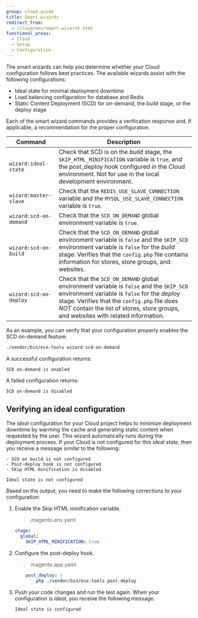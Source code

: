 ```yaml
---
group: cloud-guide
title: Smart wizards
redirect_from:
  - /cloud/env/smart-wizards.html
functional_areas:
  - Cloud
  - Setup
  - Configuration
---
```


The smart wizards can help you determine whether your Cloud configuration follows best practices. The available wizards assist with the following configurations:

-  Ideal state for minimal deployment downtime
-  Load balancing configuration for database and Redis
-  Static Content Deployment (SCD) for on-demand, the build stage, or the deploy stage

Each of the smart wizard commands provides a verification response and, if applicable, a recommendation for the proper configuration.

Command | Description
------- | -----------
`wizard:ideal-state` | Check that SCD is on the _build_ stage, the `SKIP_HTML_MINIFICATION` variable is `true`, and the post_deploy hook configured in the Cloud environment. Not for use in the local development environment.
`wizard:master-slave` | Check that the `REDIS_USE_SLAVE_CONNECTION` variable and the `MYSQL_USE_SLAVE_CONNECTION` variable is `true`.
`wizard:scd-on-demand` | Check that the `SCD_ON_DEMAND` global environment variable is `true`.
`wizard:scd-on-build` | Check that the `SCD_ON_DEMAND` global environment variable is `false` and the `SKIP_SCD` environment variable is `false` for the _build_ stage. Verifies that the `config.php` file contains information for stores, store groups, and websites.
`wizard:scd-on-deploy` | Check that the `SCD_ON_DEMAND` global environment variable is `false` and the `SKIP_SCD` environment variable is `false` for the _deploy_ stage. Verifies that the `config.php` file does _NOT_ contain the list of stores, store groups, and websites with related information.

As an example, you can verify that your configuration properly enables the SCD on-demand feature:

```bash
./vendor/bin/ece-tools wizard:scd-on-demand
```

A successful configuration returns:

```terminal
SCD on-demand is enabled
```

A failed configuration returns:

```terminal
SCD on-demand is disabled
```

## Verifying an ideal configuration

The _ideal_ configuration for your Cloud project helps to minimize deployment downtime by warming the cache and generating static content when requested by the user. This wizard automatically runs during the deployment process. If your Cloud is not configured for this _ideal state_, then you receive a message similar to the following:

```terminal
- SCD on build is not configured
- Post-deploy hook is not configured
- Skip HTML minification is disabled

Ideal state is not configured
```

Based on the output, you need to make the following corrections to your configuration:

1. Enable the Skip HTML minification variable.

   > .magento.env.yaml

   ```yaml
   stage:
     global:
       SKIP_HTML_MINIFICATION: true
   ```

1. Configure the post-deploy hook.

   > .magento.app.yaml

   ```yaml
       post_deploy: |
           php ./vendor/bin/ece-tools post-deploy
   ```

1. Push your code changes and run the test again. When your configuration is _ideal_, you receive the following message.

   ```terminal
   Ideal state is configured
   ```
